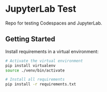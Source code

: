 # JupyterLab Test

Repo for testing Codespaces and JupyterLab.

## Getting Started

Install requirements in a virtual environment:

```sh
# Activate the virtual environment
pip install virtualenv
source ./venv/bin/activate

# Install all requirements
pip install -r requirements.txt
```
